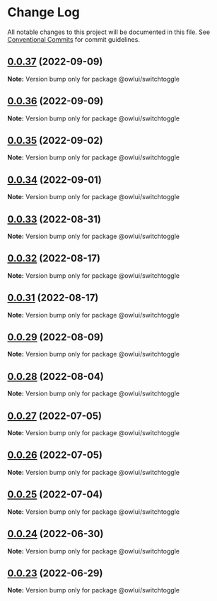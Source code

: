 # Change Log

All notable changes to this project will be documented in this file.
See [Conventional Commits](https://conventionalcommits.org) for commit guidelines.

## [0.0.37](https://github.com/EEBOS/owl-ui/compare/v0.0.36...v0.0.37) (2022-09-09)

**Note:** Version bump only for package @owlui/switchtoggle





## [0.0.36](https://github.com/EEBOS/owl-ui/compare/v0.0.35...v0.0.36) (2022-09-09)

**Note:** Version bump only for package @owlui/switchtoggle





## [0.0.35](https://github.com/EEBOS/owl-ui/compare/v0.0.34...v0.0.35) (2022-09-02)

**Note:** Version bump only for package @owlui/switchtoggle





## [0.0.34](https://github.com/EEBOS/owl-ui/compare/v0.0.33...v0.0.34) (2022-09-01)

**Note:** Version bump only for package @owlui/switchtoggle





## [0.0.33](https://github.com/EEBOS/owl-ui/compare/v0.0.32...v0.0.33) (2022-08-31)

**Note:** Version bump only for package @owlui/switchtoggle





## [0.0.32](https://github.com/EEBOS/owl-ui/compare/v0.0.31...v0.0.32) (2022-08-17)

**Note:** Version bump only for package @owlui/switchtoggle





## [0.0.31](https://github.com/EEBOS/owl-ui/compare/v0.0.29...v0.0.31) (2022-08-17)

**Note:** Version bump only for package @owlui/switchtoggle





## [0.0.29](https://github.com/EEBOS/owl-ui/compare/v0.0.28...v0.0.29) (2022-08-09)

**Note:** Version bump only for package @owlui/switchtoggle





## [0.0.28](https://github.com/EEBOS/owl-ui/compare/v0.0.27...v0.0.28) (2022-08-04)

**Note:** Version bump only for package @owlui/switchtoggle





## [0.0.27](https://github.com/EEBOS/owl-ui/compare/v0.0.26...v0.0.27) (2022-07-05)

**Note:** Version bump only for package @owlui/switchtoggle





## [0.0.26](https://github.com/EEBOS/owl-ui/compare/v0.0.25...v0.0.26) (2022-07-05)

**Note:** Version bump only for package @owlui/switchtoggle





## [0.0.25](https://github.com/EEBOS/owl-ui/compare/v0.0.24...v0.0.25) (2022-07-04)

**Note:** Version bump only for package @owlui/switchtoggle





## [0.0.24](https://github.com/EEBOS/owl-ui/compare/v0.0.23...v0.0.24) (2022-06-30)

**Note:** Version bump only for package @owlui/switchtoggle





## [0.0.23](https://github.com/EEBOS/owl-ui/compare/v0.0.22...v0.0.23) (2022-06-29)

**Note:** Version bump only for package @owlui/switchtoggle
